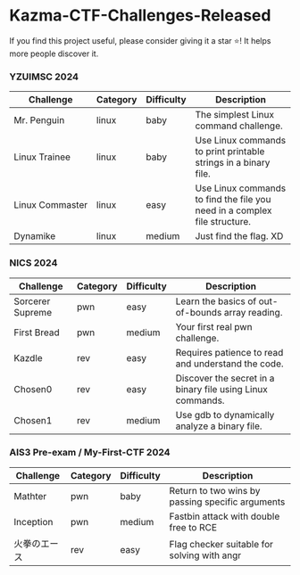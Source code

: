 # Kazma-CTF-Challenges-Released

If you find this project useful, please consider giving it a star ⭐! It helps more people discover it.

### YZUIMSC 2024

| Challenge            | Category | Difficulty | Description                                                               |
| -------------------- | -------- | ---------- | ------------------------------------------------------------------------- |
| Mr.&nbsp;Penguin     | linux    | baby       | The simplest Linux command challenge.                                     |
| Linux&nbsp;Trainee   | linux    | baby       | Use Linux commands to print printable strings in a binary file.           |
| Linux&nbsp;Commaster | linux    | easy       | Use Linux commands to find the file you need in a complex file structure. |
| Dynamike             | linux    | medium     | Just find the flag. XD                                                    |

### NICS 2024

| Challenge        | Category | Difficulty | Description                                                |
| ---------------- | -------- | ---------- | ---------------------------------------------------------- |
| Sorcerer Supreme | pwn      | easy       | Learn the basics of out-of-bounds array reading.           |
| First Bread      | pwn      | medium     | Your first real pwn challenge.                             |
| Kazdle           | rev      | easy       | Requires patience to read and understand the code.         |
| Chosen0          | rev      | easy       | Discover the secret in a binary file using Linux commands. |
| Chosen1          | rev      | medium     | Use gdb to dynamically analyze a binary file.              |

### AIS3 Pre-exam / My-First-CTF 2024

| Challenge    | Category | Difficulty | Description                                      |
| ------------ | -------- | ---------- | ------------------------------------------------ |
| Mathter      | pwn      | baby       | Return to two wins by passing specific arguments |
| Inception    | pwn      | medium     | Fastbin attack with double free to RCE           |
| 火拳のエース | rev      | easy       | Flag checker suitable for solving with angr      |
